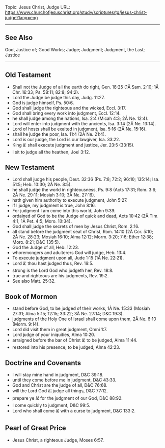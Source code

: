 Topic: Jesus Christ, Judge
URL: https://www.churchofjesuschrist.org/study/scriptures/tg/jesus-christ-judge?lang=eng

---

## See Also

God, Justice of; Good Works; Judge; Judgment; Judgment, the Last; Justice

---

## Old Testament

- Shall not the Judge of all the earth do right, Gen. 18:25 (1Â Sam. 2:10; 1Â Chr. 16:33; Ps. 58:11; 82:8; 94:2).
- Lord the Judge be judge this day, Judg. 11:27.
- God is judge himself, Ps. 50:6.
- God shall judge the righteous and the wicked, Eccl. 3:17.
- God shall bring every work into judgment, Eccl. 12:14.
- he shall judge among the nations, Isa. 2:4 (Micah 4:3; 2Â Ne. 12:4).
- Lord will enter into judgment with the ancients, Isa. 3:14 (2Â Ne. 13:14).
- Lord of hosts shall be exalted in judgment, Isa. 5:16 (2Â Ne. 15:16).
- shall he judge the poor, Isa. 11:4 (2Â Ne. 21:4).
- Lord is our judge, the Lord is our lawgiver, Isa. 33:22.
- King â¦ shall execute judgment and justice, Jer. 23:5 (33:15).
- I sit to judge all the heathen, Joel 3:12.

## New Testament

- Lord shall judge his people, Deut. 32:36 (Ps. 7:8; 72:2; 96:10; 135:14; Isa. 51:5; Heb. 10:30; 2Â Ne. 8:5).
- he shall judge the world in righteousness, Ps. 9:8 (Acts 17:31; Rom. 3:6; 2Â Ne. 29:11; Mosiah 3:10; 3Â Ne. 27:16).
- hath given him authority to execute judgment, John 5:27.
- if I judge, my judgment is true, John 8:16.
- For judgment I am come into this world, John 9:39.
- ordained of God to be the Judge of quick and dead, Acts 10:42 (2Â Tim. 4:1; 1Â Pet. 4:5; Moro. 10:34).
- God shall judge the secrets of men by Jesus Christ, Rom. 2:16.
- all stand before the judgment seat of Christ, Rom. 14:10 (2Â Cor. 5:10; 2Â Ne. 28:23; Mosiah 16:10; Alma 12:12; Morm. 3:20; 7:6; Ether 12:38; Moro. 8:21; D&C 135:5).
- God the Judge of all, Heb. 12:23.
- whoremongers and adulterers God will judge, Heb. 13:4.
- To execute judgment upon all, Jude 1:15 (1Â Ne. 22:21).
- Lord â¦ thou hast judged thus, Rev. 16:5.
- strong is the Lord God who judgeth her, Rev. 18:8.
- true and righteous are his judgments, Rev. 19:2.
- See also Matt. 25:32.

## Book of Mormon

- stand before God, to be judged of their works, 1Â Ne. 15:33 (Mosiah 27:31; Alma 5:15; 12:15; 33:22; 3Â Ne. 27:14; D&C 19:3).
- judgments of the Holy One of Israel shall come upon them, 2Â Ne. 6:10 (Morm. 9:14).
- Lord did visit them in great judgment, Omni 1:7.
- Lord judge of your iniquities, Alma 10:20.
- arraigned before the bar of Christ â¦ to be judged, Alma 11:44.
- restored into his presence, to be judged, Alma 42:23.

## Doctrine and Covenants

- I will stay mine hand in judgment, D&C 39:18.
- until they come before me in judgment, D&C 43:33.
- God and Christ are the judge of all, D&C 76:68.
- will the Lord God â¦ judge all things, D&C 77:12.
- prepare ye â¦ for the judgment of our God, D&C 88:92.
- I come quickly to judgment, D&C 99:5.
- Lord who shall come â¦ with a curse to judgment, D&C 133:2.

## Pearl of Great Price

- Jesus Christ, a righteous Judge, Moses 6:57.

